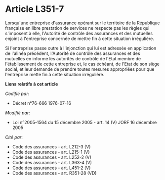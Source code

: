 # Article L351-7

Lorsqu'une entreprise d'assurance opérant sur le territoire de la République française en libre prestation de services ne
respecte pas les règles qui s'imposent à elle, l'Autorité de contrôle des assurances et des mutuelles enjoint à l'entreprise
concernée de mettre fin à cette situation irrégulière.

Si l'entreprise passe outre à l'injonction qui lui est adressée en application de l'alinéa précédent, l'Autorité de contrôle
des assurances et des mutuelles en informe les autorités de contrôle de l'Etat membre de l'établissement de cette entreprise
et, le cas échéant, de l'Etat de son siège social, et leur demande de prendre toutes mesures appropriées pour que
l'entreprise mette fin à cette situation irrégulière.

**Liens relatifs à cet article**

_Codifié par_:

  - Décret n°76-666 1976-07-16

_Modifié par_:

  - Loi n°2005-1564 du 15 décembre 2005 - art. 14 (V) JORF 16 décembre 2005

_Cité par_:

  - Code des assurances - art. L212-3 (V)
  - Code des assurances - art. L215-1 (V)
  - Code des assurances - art. L252-2 (V)
  - Code des assurances - art. L363-4 (V)
  - Code des assurances - art. L451-2 (V)
  - Code des assurances - art. R351-28 (VD)
